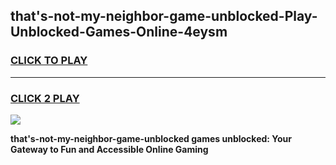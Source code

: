 
## that's-not-my-neighbor-game-unblocked-Play-Unblocked-Games-Online-4eysm
<h3>
<a href="https://premium76.site?title=that's-not-my-neighbor-game-unblocked&ref=24A">CLICK TO PLAY</a></h3>
<hr>

<h3>
<a href="https://premium76.site?title=that's-not-my-neighbor-game-unblocked&ref=24A">CLICK 2 PLAY</a>
  
</h3>

<a href="https://premium76.site?title=that's-not-my-neighbor-game-unblocked&ref=24A"><img src="https://clearcache.store/games.png"></a>


**that's-not-my-neighbor-game-unblocked games unblocked: Your Gateway to Fun and Accessible Online Gaming**

